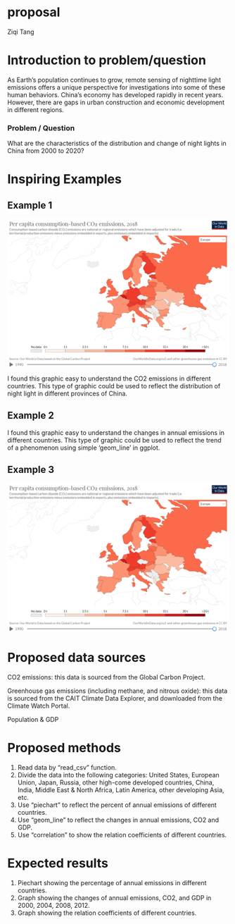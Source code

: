 proposal
================
Ziqi Tang

# Introduction to problem/question

As Earth’s population continues to grow, remote sensing of nighttime
light emissions offers a unique perspective for investigations into some
of these human behaviors. China’s economy has developed rapidly in
recent years. However, there are gaps in urban construction and economic
development in different regions.

### Problem / Question

What are the characteristics of the distribution and change of night
lights in China from 2000 to 2020?

# Inspiring Examples

## Example 1

<center>
<img src="https://raw.githubusercontent.com/GEO511-2021/2021_case_studies-Lokki98/master/map.png">
</center>

I found this graphic easy to understand the CO2 emissions in different
countries. This type of graphic could be used to reflect the
distribution of night light in different provinces of China.

## Example 2

I found this graphic easy to understand the changes in annual emissions
in different countries. This type of graphic could be used to reflect
the trend of a phenomenon using simple ‘geom\_line’ in ggplot.

## Example 3

<center>
<img src="https://raw.githubusercontent.com/GEO511-2021/2021_case_studies-Lokki98/master/map.png">
</center>

# Proposed data sources

CO2 emissions: this data is sourced from the Global Carbon Project.

Greenhouse gas emissions (including methane, and nitrous oxide): this
data is sourced from the CAIT Climate Data Explorer, and downloaded from
the Climate Watch Portal.

Population & GDP

# Proposed methods

1.  Read data by “read\_csv” function.
2.  Divide the data into the following categories: United States,
    European Union, Japan, Russia, other high-come developed countries,
    China, India, Middle East & North Africa, Latin America, other
    developing Asia, etc.
3.  Use “piechart” to reflect the percent of annual emissions of
    different countries.
4.  Use “geom\_line” to reflect the changes in annual emissions, CO2 and
    GDP.
5.  Use “correlation” to show the relation coefficients of different
    countries.

# Expected results

1.  Piechart showing the percentage of annual emissions in different
    countries.
2.  Graph showing the changes of annual emissions, CO2, and GDP in 2000,
    2004, 2008, 2012.
3.  Graph showing the relation coefficients of different countries.
